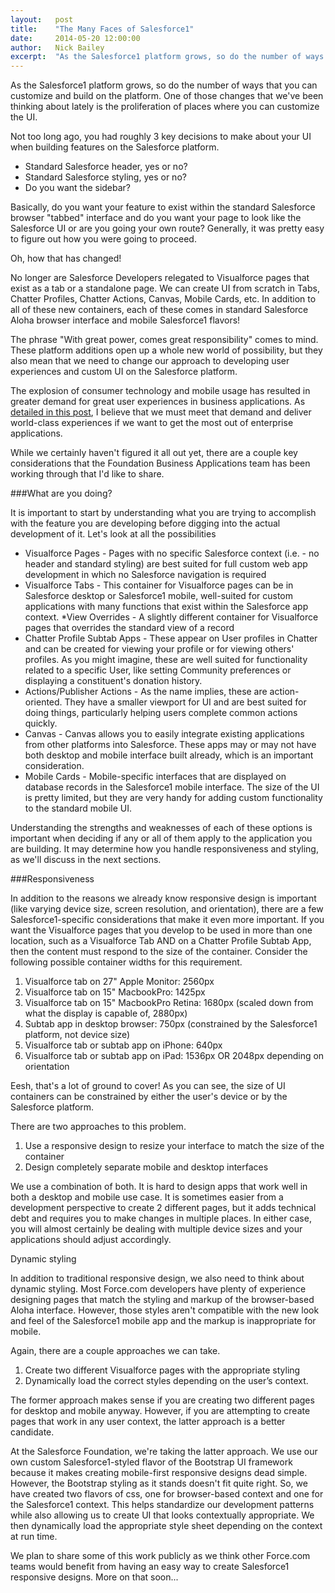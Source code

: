 ```yaml
---
layout:   post
title:    "The Many Faces of Salesforce1"
date:     2014-05-20 12:00:00
author:   Nick Bailey
excerpt:  "As the Salesforce1 platform grows, so do the number of ways that you can customize and build on the platform. One of those changes that we've been thinking about lately is the proliferation of places where you can customize the UI."
---
```

As the Salesforce1 platform grows, so do the number of ways that you can customize and build on the platform. One of those changes that we've been thinking about lately is the proliferation of places where you can customize the UI.

Not too long ago, you had roughly 3 key decisions to make about your UI when building features on the Salesforce platform.

* Standard Salesforce header, yes or no?
* Standard Salesforce styling, yes or no?
* Do you want the sidebar?

Basically, do you want your feature to exist within the standard Salesforce browser "tabbed" interface and do you want your page to look like the Salesforce UI or are you going your own route? Generally, it was pretty easy to figure out how you were going to proceed.

Oh, how that has changed!

No longer are Salesforce Developers relegated to Visualforce pages that exist as a tab or a standalone page. We can create UI from scratch in Tabs, Chatter Profiles, Chatter Actions, Canvas, Mobile Cards, etc. In addition to all of these new containers, each of these comes in standard Salesforce Aloha browser interface and mobile Salesforce1 flavors!

The phrase "With great power, comes great responsibility" comes to mind. These platform additions open up a whole new world of possibility, but they also mean that we need to change our approach to developing user experiences and custom UI on the Salesforce platform.

The explosion of consumer technology and mobile usage has resulted in greater demand for great user experiences in business applications. As [detailed in this post](http://www.nickhbailey.com/2014/04/17/user-experience-matters-in-business-applications-too/), I believe that we must meet that demand and deliver world-class experiences if we want to get the most out of enterprise applications.

While we certainly haven't figured it all out yet, there are a couple key considerations that the Foundation Business Applications team has been working through that I'd like to share.

###What are you doing?

It is important to start by understanding what you are trying to accomplish with the feature you are developing before digging into the actual development of it. Let's look at all the possibilities

* Visualforce Pages - Pages with no specific Salesforce context (i.e. - no header and standard styling) are best suited for full custom web app development in which no Salesforce navigation is required
* Visualforce Tabs - This container for Visualforce pages can be in Salesforce desktop or Salesforce1 mobile, well-suited for custom applications with many functions that exist within the Salesforce app context.
*View Overrides - A slightly different container for Visualforce pages that overrides the standard view of a record
* Chatter Profile Subtab Apps - These appear on User profiles in Chatter and can be created for viewing your profile or for viewing others' profiles. As you might imagine, these are well suited for functionality related to a specific User, like setting Community preferences or displaying a constituent's donation history.
* Actions/Publisher Actions - As the name implies, these are action-oriented. They have a smaller viewport for UI and are best suited for doing things, particularly helping users complete common actions quickly.
* Canvas - Canvas allows you to easily integrate existing applications from other platforms into Salesforce. These apps may or may not have both desktop and mobile interface built already, which is an important consideration.
* Mobile Cards - Mobile-specific interfaces that are displayed on database records in the Salesforce1 mobile interface. The size of the UI is pretty limited, but they are very handy for adding custom functionality to the standard mobile UI.

Understanding the strengths and weaknesses of each of these options is important when deciding if any or all of them apply to the application you are building. It may determine how you handle responsiveness and styling, as we'll discuss in the next sections. 

###Responsiveness

In addition to the reasons we already know responsive design is important (like varying device size, screen resolution, and orientation), there are a few Salesforce1-specific considerations that make it even more important. If you want the Visualforce pages that you develop to be used in more than one location, such as a Visualforce Tab AND on a Chatter Profile Subtab App, then the content must respond to the size of the container. Consider the following possible container widths for this requirement.

1. Visualforce tab on 27" Apple Monitor: 2560px
2. Visualforce tab on 15" MacbookPro: 1425px
3. Visualforce tab on 15" MacbookPro Retina: 1680px (scaled down from what the display is capable of, 2880px)
4. Subtab app in desktop browser: 750px (constrained by the Salesforce1 platform, not device size)
5. Visualforce tab or subtab app on iPhone: 640px
6. Visualforce tab or subtab app on iPad: 1536px OR 2048px depending on orientation

Eesh, that's a lot of ground to cover! As you can see, the size of UI containers can be constrained by either the user's device or by the Salesforce platform.

There are two approaches to this problem.

1. Use a responsive design to resize your interface to match the size of the container
2. Design completely separate mobile and desktop interfaces

We use a combination of both. It is hard to design apps that work well in both a desktop and mobile use case. It is sometimes easier from a development perspective to create 2 different pages, but it adds technical debt and requires you to make changes in multiple places. In either case, you will almost certainly be dealing with multiple device sizes and your applications should adjust accordingly.

Dynamic styling

In addition to traditional responsive design, we also need to think about dynamic styling. Most Force.com developers have plenty of experience designing pages that match the styling and markup of the browser-based Aloha interface. However, those styles aren't compatible with the new look and feel of the Salesforce1 mobile app and the markup is inappropriate for mobile.

Again, there are a couple approaches we can take.

1. Create two different Visualforce pages with the appropriate styling
2. Dynamically load the correct styles depending on the user’s context.

The former approach makes sense if you are creating two different pages for desktop and mobile anyway. However, if you are attempting to create pages that work in any user context, the latter approach is a better candidate.

At the Salesforce Foundation, we're taking the latter approach. We use our own custom Salesforce1-styled flavor of the Bootstrap UI framework because it makes creating mobile-first responsive designs dead simple. However, the Bootstrap styling as it stands doesn't fit quite right. So, we have created two flavors of css, one for browser-based context and one for the Salesforce1 context. This helps standardize our development patterns while also allowing us to create UI that looks contextually appropriate. We then dynamically load the appropriate style sheet depending on the context at run time.

We plan to share some of this work publicly as we think other Force.com teams would benefit from having an easy way to create Salesforce1 responsive designs. More on that soon...
